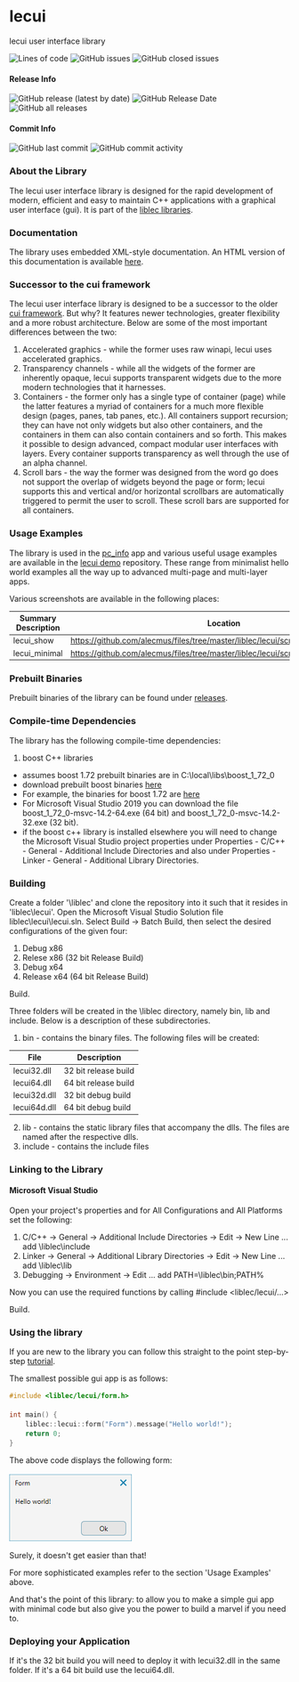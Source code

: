 # lecui
lecui user interface library

<p>
  <img alt="Lines of code" src="https://img.shields.io/tokei/lines/github/alecmus/lecui">
  <img alt="GitHub issues" src="https://img.shields.io/github/issues-raw/alecmus/lecui">
  <img alt="GitHub closed issues" src="https://img.shields.io/github/issues-closed-raw/alecmus/lecui">
</p>

#### Release Info
<p>
  <img alt="GitHub release (latest by date)" src="https://img.shields.io/github/v/release/alecmus/lecui">
  <img alt="GitHub Release Date" src="https://img.shields.io/github/release-date/alecmus/lecui">
  <img alt="GitHub all releases" src="https://img.shields.io/github/downloads/alecmus/lecui/total">
</p>

#### Commit Info
<p>
  <img alt="GitHub last commit" src="https://img.shields.io/github/last-commit/alecmus/lecui">
  <img alt="GitHub commit activity" src="https://img.shields.io/github/commit-activity/y/alecmus/lecui">
</p>

### About the Library
The lecui user interface library is designed for the rapid development of modern, efficient and
easy to maintain C++ applications with a graphical user interface (gui). It is part of the
[liblec libraries](https://github.com/alecmus/liblec).

### Documentation
The library uses embedded XML-style documentation. An HTML version of this documentation is available [here](https://alecmus.github.io/lecui).

### Successor to the cui framework
The lecui user interface library is designed to be a successor to the older
[cui framework](https://github.com/alecmus/cui). But why? It features newer technologies,
greater flexibility and a more robust architecture. Below are some of the most important
differences between the two:

1. Accelerated graphics - while the former uses raw winapi, lecui uses accelerated graphics.
2. Transparency channels - while all the widgets of the former are inherently opaque, lecui
supports transparent widgets due to the more modern technologies that it harnesses.
3. Containers - the former only has a single type of container (page) while the latter
features a myriad of containers for a much more flexible design (pages, panes, tab panes, etc.).
All containers support recursion; they can have not only widgets but also other containers,
and the containers in them can also contain containers and so forth. This makes it possible to
design advanced, compact modular user interfaces with layers. Every container supports
transparency as well through the use of an alpha channel.
4. Scroll bars - the way the former was designed from the word go does not support the overlap
of widgets beyond the page or form; lecui supports this and vertical and/or horizontal
scrollbars are automatically triggered to permit the user to scroll. These scroll bars are
supported for all containers.

### Usage Examples
The library is used in the [pc_info](https://github.com/alecmus/pc_info) app and
various useful usage examples are available in the
[lecui demo](https://github.com/alecmus/lecui_demo) repository. These range from minimalist hello world
examples all the way up to advanced multi-page and multi-layer apps.

Various screenshots are available in the following places:

Summary Description | Location
------------------- | ------------------------------------
lecui_show          | https://github.com/alecmus/files/tree/master/liblec/lecui/screenshots/lecui_show
lecui_minimal       | https://github.com/alecmus/files/tree/master/liblec/lecui/screenshots/lecui_minimal

### Prebuilt Binaries
Prebuilt binaries of the library can be found under
[releases](https://github.com/alecmus/lecui/releases).

### Compile-time Dependencies
The library has the following compile-time dependencies:
1. boost C++ libraries
* assumes boost 1.72 prebuilt binaries are in C:\local\libs\boost_1_72_0
* download prebuilt boost binaries [here](https://sourceforge.net/projects/boost/files/boost-binaries/)
* For example, the binaries for boost 1.72 are [here](https://sourceforge.net/projects/boost/files/boost-binaries/1.72.0/)
* For Microsoft Visual Studio 2019 you can download the file boost_1_72_0-msvc-14.2-64.exe (64 bit)
and boost_1_72_0-msvc-14.2-32.exe (32 bit).
* if the boost c++ library is installed elsewhere you will need to change the Microsoft Visual Studio project
properties under Properties - C/C++ - General - Additional Include Directories and also under
Properties - Linker - General - Additional Library Directories.

### Building
Create a folder '\liblec' and clone the repository into it such that it resides in 'liblec\lecui'. Open the Microsoft Visual Studio Solution file liblec\lecui\lecui.sln. Select Build -> Batch Build, then select the desired configurations of the given four:
1. Debug x86
2. Relese x86 (32 bit Release Build)
3. Debug x64
4. Release x64 (64 bit Release Build)

Build.

Three folders will be created in the \liblec directory, namely bin, lib and include. Below is a description of these subdirectories.

1. bin - contains the binary files. The following files will be created:

File            | Description
--------------- | ------------------------------------
lecui32.dll    | 32 bit release build
lecui64.dll    | 64 bit release build
lecui32d.dll   | 32 bit debug build
lecui64d.dll   | 64 bit debug build

2. lib - contains the static library files that accompany the dlls. The files are named after the respective dlls.
3. include - contains the include files

### Linking to the Library

#### Microsoft Visual Studio
Open your project's properties and for All Configurations and All Platforms set the following:
1. C/C++ -> General -> Additional Include Directories -> Edit -> New Line ... add \liblec\include
2. Linker -> General -> Additional Library Directories -> Edit -> New Line ... add \liblec\lib
3. Debugging -> Environment -> Edit ... add PATH=\liblec\bin;PATH%

Now you can use the required functions by calling #include <liblec/lecui/...>

Build.

### Using the library

If you are new to the library you can follow this straight to the point step-by-step [tutorial](https://github.com/alecmus/lecui/blob/master/TUTORIAL.md).

The smallest possible gui app is as follows:

```C++
#include <liblec/lecui/form.h>

int main() {
	liblec::lecui::form("Form").message("Hello world!");
	return 0;
}
```

The above code displays the following form:<br/><br/>
<img src="https://github.com/alecmus/files/blob/master/liblec/lecui/screenshots/lecui_1.0.0_screenshot_01.PNG?raw=true" alt="screenshot" width="220"/>

Surely, it doesn't get easier than that!

For more sophisticated examples refer to the section 'Usage Examples' above.

And that's the point of this library: to allow you to make a simple gui app
with minimal code but also give you the power to build a marvel if you need to.

### Deploying your Application
If it's the 32 bit build you will need to deploy it with lecui32.dll in the same folder. If it's a
64 bit build use the lecui64.dll.
